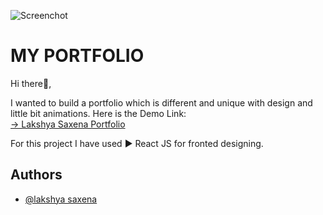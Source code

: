 
![Screenchot](https://raw.github.com/saxena07/My-Portfolio/main/ss.png)
# MY PORTFOLIO

Hi there👋,

I wanted to build a portfolio which is different and unique with design and little bit animations.
Here is the Demo Link: <br>
[ -> Lakshya Saxena Portfolio](https://lakshya-saxena-portfolio.herokuapp.com/)

For this project I have used ▶️ React JS for fronted designing.



## Authors

- [@lakshya saxena](https://github.com/saxena07)

